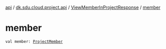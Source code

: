 [api](../../index.md) / [dk.sdu.cloud.project.api](../index.md) / [ViewMemberInProjectResponse](index.md) / [member](./member.md)

# member

`val member: `[`ProjectMember`](../-project-member/index.md)
